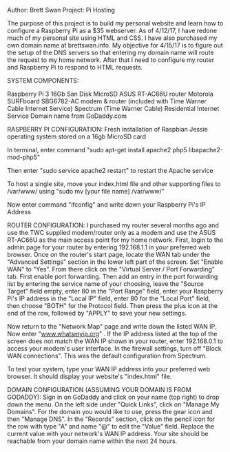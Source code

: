 Author: Brett Swan
Project: Pi Hosting

The purpose of this project is to build my personal website and learn how to configure a Raspberry Pi
as a $35 webserver. As of 4/12/17, I have redone much of my personal site using HTML and CSS. I have also purchased my
own domain name at brettswan.info. My objective for 4/15/17 is to figure out the setup of the DNS servers so that entering
my domain name will route the request to my home network. After that I need to configure my router and Raspberry Pi to respond
to HTML requests.

SYSTEM COMPONENTS:

Raspberry Pi 3
16Gb San Disk MicroSD
ASUS RT-AC66U router
Motorola SURFboard SBG6782-AC modem & router (included with Time Warner Cable Internet Service)
Spectrum (Time Warner Cable) Residential Internet Service
Domain name from GoDaddy.com


RASPBERRY PI CONFIGURATION:
Fresh installation of Raspbian Jessie operating system stored on a 16gb MicroSD card

In terminal, enter command "sudo apt-get install apache2 php5 libapache2-mod-php5"

Then enter "sudo service apache2 restart" to restart the Apache service

To host a single site, move your index.html file and other supporting files to /var/www/ using "sudo mv [your file name] /var/www/"

Now enter command "ifconfig" and write down your Raspberry Pi's IP Address

ROUTER CONFIGURATION:
I purchased my router several months ago and use the TWC supplied modem/router only as a modem and use the ASUS
RT-AC66U as the main access point for my home network. First, login to the admin page for your router by entering
192.168.1.1 in your preferred web browser. Once on the router's start page, locate the WAN tab under the "Advanced Settings" section in the lower left part of the screen. Set "Enable WAN" to "Yes". From there click on the "Virtual Server / Port Forwarding" tab. First enable port forwarding. Then add an entry in the port forwarding list by entering the service name of your choosing, leave the "Source Target" field empty, enter 80 in the "Port Range" field, enter your Raspberry Pi's IP address in the "Local IP" field, enter 80 for the "Local Port" field, then choose "BOTH" for the Protocol field. Then press the plus icon at the end of the row, followed by "APPLY" to save your new settings.

Now return to the "Network Map" page and write down the listed WAN IP. Now enter "www.whatsmyip.org" . If the IP address listed at the top of the screen does not match the WAN IP shown in your router, enter 192.168.0.1 to access your modem's user interface. In the firewall settings, turn off "Block WAN connections". This was the default configuration from Spectrum.

To test your system, type your WAN IP address into your preferred web browser. It should display your website's "index.html" file.

DOMAIN CONFIGURATION (ASSUMING YOUR DOMAIN IS FROM GODADDY):
Sign in on GoDaddy and click on your name (top right) to drop down the menu. On the left side under "Quick Links", click on "Manage My Domains". For the domain you would like to use, press the gear icon and then "Manage DNS". In the "Records" section, click on the pencil icon for the row with type "A" and name "@" to edit the "Value" field. Replace the current value with your network's WAN IP address. Your site should be reachable from your domain name within the next 24 hours.
